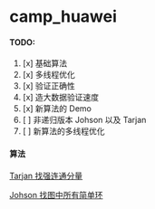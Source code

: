 # camp_huawei

#### TODO:

1. [x] 基础算法
2. [x] 多线程优化
3. [x] 验证正确性
4. [x] 造大数据验证速度
5. [x] 新算法的 Demo
6. [ ] 非递归版本 Johson 以及 Tarjan
7. [ ] 新算法的多线程优化



#### 算法

[Tarjan 找强连通分量](./Algorithms/Tarjan.md)

[Johson 找图中所有简单环](./Algorithms/Johson's-Algorithm.md)

